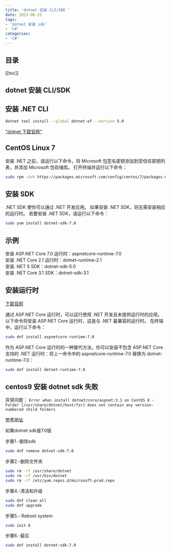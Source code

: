 ```yaml
---
title: 'dotnet 安装 CLI/SDK '
date: 2023-06-25
tags:
- 'dotnet 安装 sdk'
- 'C#'
categories:
- 'C#'
---
```


## 目录
[[toc]]




## dotnet 安装 CLI/SDK   

## 安装 .NET CLI 
``` bash
dotnet tool install --global dotnet-ef --version 5.0
```

["dotnet 下载官网"](https://learn.microsoft.com/zh-cn/dotnet/core/install/linux-centos)

## CentOS Linux 7
安装 .NET 之前，请运行以下命令，将 Microsoft 包签名密钥添加到受信任密钥列表，并添加 Microsoft 包存储库。 打开终端并运行以下命令：

``` Bash
sudo rpm -Uvh https://packages.microsoft.com/config/centos/7/packages-microsoft-prod.rpm
```
## 安装 SDK
.NET SDK 使你可以通过 .NET 开发应用。 如果安装 .NET SDK，则无需安装相应的运行时。 若要安装 .NET SDK，请运行以下命令：

``` Bash
sudo yum install dotnet-sdk-7.0
```
## 示例
安装 ASP.NET Core 7.0 运行时：aspnetcore-runtime-7.0   
安装 .NET Core 2.1 运行时：dotnet-runtime-2.1   
安装 .NET 5 SDK：dotnet-sdk-5.0   
安装 .NET Core 3.1 SDK：dotnet-sdk-3.1   



## 安装运行时
[下载官网](https://learn.microsoft.com/zh-cn/dotnet/core/install/linux-rhel#supported-distributions)                  

通过 ASP.NET Core 运行时，可以运行使用 .NET 开发且未提供运行时的应用。 以下命令将安装 ASP.NET Core 运行时，这是与 .NET 最兼容的运行时。 在终端中，运行以下命令：

``` Bash
sudo dnf install aspnetcore-runtime-7.0
```
作为 ASP.NET Core 运行时的一种替代方法，你可以安装不包含 ASP.NET Core 支持的 .NET 运行时：将上一命令中的 aspnetcore-runtime-7.0 替换为 dotnet-runtime-7.0：
``` bash
sudo dnf install dotnet-runtime-7.0
```

## centos9 安装 dotnet sdk 失败  

异常问题：  `Error when install dotnet/core/aspnet:3.1 on CentOS 8 - Folder [/usr/share/dotnet/host/fxr] does not contain any version-numbered child folders`    

[参考地址](https://stackoverflow.com/questions/65422998/error-when-install-dotnet-core-aspnet3-1-on-centos-8-folder-usr-share-dotne)     


如果dotnet sdk是7.0版

步骤1.-删除sdk

``` bash
sudo dnf remove dotnet-sdk-7.0
```

步骤2.-删除文件夹

``` bash
sudo rm -rf /usr/share/dotnet
sudo rm -rf /usr/bin/dotnet
sudo rm -rf /etc/yum.repos.d/microsoft-prod.repo
```
步骤4.-清洁和升级

``` bash
sudo dnf clean all
sudo dnf upgrade
```

步骤5.- Reboot system

``` bash
sudo init 6
```
步骤6.-最后

``` bash
sudo dnf install dotnet-sdk-7.0
```
